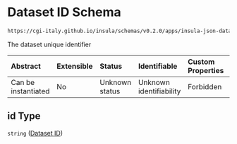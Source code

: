 # Dataset ID Schema

```txt
https://cgi-italy.github.io/insula/schemas/v0.2.0/apps/insula-json-dataset.schema.json#/$defs/common/properties/id
```

The dataset unique identifier

| Abstract            | Extensible | Status         | Identifiable            | Custom Properties | Additional Properties | Access Restrictions | Defined In                                                                                               |
| :------------------ | :--------- | :------------- | :---------------------- | :---------------- | :-------------------- | :------------------ | :------------------------------------------------------------------------------------------------------- |
| Can be instantiated | No         | Unknown status | Unknown identifiability | Forbidden         | Allowed               | none                | [insula-json-dataset.schema.json\*](schemas/apps/insula-json-dataset.schema.json "open original schema") |

## id Type

`string` ([Dataset ID](insula-json-dataset-defs-dataset-common-properties-properties-dataset-id.md))
